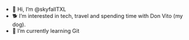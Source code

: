 - 👋 Hi, I’m @skyfallTXL
- 🐕 I’m interested in tech, travel and spending time with Don Vito (my dog).
- 🐯 I’m currently learning Git

<!---
skyfallTXL/skyfallTXL is a ✨ special ✨ repository because its `README.md` (this file) appears on your GitHub profile.
You can click the Preview link to take a look at your changes.
--->
